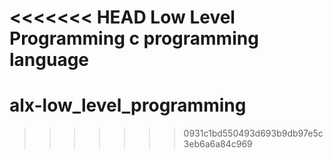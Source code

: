 <<<<<<< HEAD
Low Level Programming
c programming language
=======
# alx-low_level_programming
>>>>>>> 0931c1bd550493d693b9db97e5c3eb6a6a84c969
